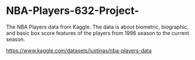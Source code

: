# NBA-Players-632-Project-
The NBA Players data from Kaggle. The data is about biometric, biographic, and basic box score features of the players from 1996 season to the current season. 

https://www.kaggle.com/datasets/justinas/nba-players-data
